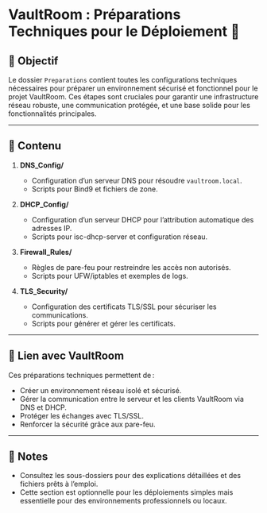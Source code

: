 # VaultRoom : Préparations Techniques pour le Déploiement 🔧  

## 🎯 Objectif  
Le dossier `Preparations` contient toutes les configurations techniques nécessaires pour préparer un environnement sécurisé et fonctionnel pour le projet VaultRoom. Ces étapes sont cruciales pour garantir une infrastructure réseau robuste, une communication protégée, et une base solide pour les fonctionnalités principales.  

---

## 📂 Contenu  

1. **DNS_Config/**  
   - Configuration d’un serveur DNS pour résoudre `vaultroom.local`.  
   - Scripts pour Bind9 et fichiers de zone.  

2. **DHCP_Config/**  
   - Configuration d’un serveur DHCP pour l’attribution automatique des adresses IP.  
   - Scripts pour isc-dhcp-server et configuration réseau.  

3. **Firewall_Rules/**  
   - Règles de pare-feu pour restreindre les accès non autorisés.  
   - Scripts pour UFW/iptables et exemples de logs.  

4. **TLS_Security/**  
   - Configuration des certificats TLS/SSL pour sécuriser les communications.  
   - Scripts pour générer et gérer les certificats.  

---

## 🚀 Lien avec VaultRoom  

Ces préparations techniques permettent de :  
- Créer un environnement réseau isolé et sécurisé.  
- Gérer la communication entre le serveur et les clients VaultRoom via DNS et DHCP.  
- Protéger les échanges avec TLS/SSL.  
- Renforcer la sécurité grâce aux pare-feu.  

---

## 📖 Notes  

- Consultez les sous-dossiers pour des explications détaillées et des fichiers prêts à l’emploi.  
- Cette section est optionnelle pour les déploiements simples mais essentielle pour des environnements professionnels ou locaux.  
